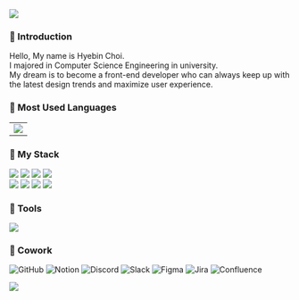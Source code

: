 <img src="https://capsule-render.vercel.app/api?type=waving&color=gradient&customColorList=0,3,6,5,30&height=150&section=header&text=ChoiHyebin&fontSize=40" />
<h3>📌 Introduction</h3>
</h2>
  Hello, My name is Hyebin Choi. <br>
  I majored in Computer Science Engineering in university.<br>
  My dream is to become a front-end developer who can always keep up with the latest design trends and maximize user experience.
<h3>📌 Most Used Languages</h3>

<table>
  <tr>
    <td><a href="https://github.com/$ChoiHyebin"><img src="https://github-readme-stats.vercel.app/api/top-langs/?username=ChoiHyebin&layout=compact&show_icons=true&show_owner=ChoiHyebin&theme=nord" /></a></td>
  </tr>   
</table>

### 📌 My Stack
<img src="https://img.shields.io/badge/HTML5-E34F26?style=flat-square&logo=html5&logoColor=white"/> <img src="https://img.shields.io/badge/Tailwind CSS-06B6D4?style=flat-square&logo=Tailwind CSS&logoColor=white"/> <img src="https://img.shields.io/badge/JavaScript-F7DF1E?style=flat-square&logo=javascript&logoColor=black"/> <img src="https://img.shields.io/badge/React-61DAFB?style=flat-square&logo=React&logoColor=black"/>
<br><img src="https://img.shields.io/badge/java-007396?style=flat-square&logo=java&logoColor=white"/> <img src="https://img.shields.io/badge/Python-3776AB?style=flat-square&logo=Python&logoColor=white"/> <img src="https://img.shields.io/badge/MySQL-4479A1?style=flat-square&logo=MySQL&logoColor=white"/> <img src="https://img.shields.io/badge/MariaDB-003545?style=flat-square&logo=mariaDB&logoColor=white"/> 

### 📌 Tools
<img src="https://img.shields.io/badge/Visual Studio Code-007ACC?style=flat-square&logo=Visual Studio Code&logoColor=white"/>

### 📌 Cowork
![GitHub](https://img.shields.io/badge/GitHub-181717?style=for-the-badge&logo=GitHub&logoColor=white)
![Notion](https://img.shields.io/badge/Notion-000000?style=for-the-badge&logo=Notion&logoColor=white)
![Discord](https://img.shields.io/badge/Discord-5865F2?style=for-the-badge&logo=Discord&logoColor=white)
![Slack](https://img.shields.io/badge/Slack-4A154B?style=for-the-badge&logo=slack&logoColor=white)
![Figma](https://img.shields.io/badge/figma-%23F24E1E.svg?style=for-the-badge&logo=figma&logoColor=white)
![Jira](https://img.shields.io/badge/jira-%230A0FFF.svg?style=for-the-badge&logo=jira&logoColor=white)
![Confluence](https://img.shields.io/badge/confluence-%23172BF4.svg?style=for-the-badge&logo=confluence&logoColor=white)

<img src="https://capsule-render.vercel.app/api?type=waving&color=gradient&customColorList=0,3,6,5,30&height=150&section=footer&text=Thanks!&fontSize=40" />
